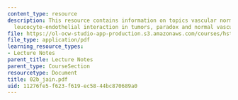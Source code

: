 ```yaml
---
content_type: resource
description: This resource contains information on topics vascular normalization,
  leucocyte-endothelial interaction in tumors, paradox and normal vasculature.
file: https://ol-ocw-studio-app-production.s3.amazonaws.com/courses/hst-525j-tumor-pathophysiology-and-transport-phenomena-fall-2005/11276fe5f623f619ec5844bc870689a0_02b_jain.pdf
file_type: application/pdf
learning_resource_types:
- Lecture Notes
parent_title: Lecture Notes
parent_type: CourseSection
resourcetype: Document
title: 02b_jain.pdf
uid: 11276fe5-f623-f619-ec58-44bc870689a0
---
```

